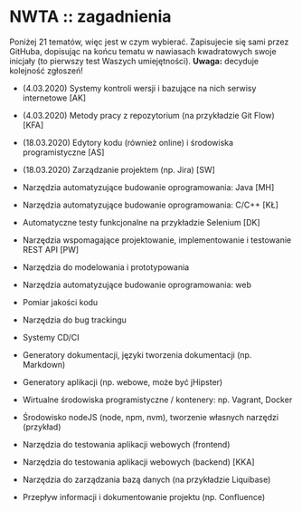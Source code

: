 # NWTA :: zagadnienia

Poniżej 21 tematów, więc jest w czym wybierać. Zapisujecie się sami przez GitHuba, dopisując na końcu tematu w nawiasach kwadratowych swoje inicjały (to pierwszy test Waszych umiejętności). **Uwaga:** decyduje kolejność zgłoszeń!

- (4.03.2020) Systemy kontroli wersji i bazujące na nich serwisy internetowe [AK]

- (4.03.2020) Metody pracy z repozytorium (na przykładzie Git Flow) [KFA]

- (18.03.2020) Edytory kodu (również online) i środowiska programistyczne [AS]

- (18.03.2020) Zarządzanie projektem (np. Jira) [SW]

- Narzędzia automatyzujące budowanie oprogramowania: Java [MH]

- Narzędzia automatyzujące budowanie oprogramowania: C/C++ [KŁ]

- Automatyczne testy funkcjonalne na przykładzie Selenium [DK]

- Narzędzia wspomagające projektowanie, implementowanie i testowanie REST API [PW]

- Narzędzia do modelowania i prototypowania

- Narzędzia automatyzujące budowanie oprogramowania: web

- Pomiar jakości kodu

- Narzędzia do bug trackingu

- Systemy CD/CI

- Generatory dokumentacji, języki tworzenia dokumentacji (np. Markdown)

- Generatory aplikacji (np. webowe, może być jHipster)

- Wirtualne środowiska programistyczne / kontenery: np. Vagrant, Docker

- Środowisko nodeJS (node, npm, nvm), tworzenie własnych narzędzi (przykład)

- Narzędzia do testowania aplikacji webowych (frontend)

- Narzędzia do testowania aplikacji webowych (backend) [KKA]

- Narzędzia do zarządzania bazą danych (na przykładzie Liquibase)

- Przepływ informacji i dokumentowanie projektu (np. Confluence)

